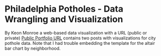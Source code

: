 # Philadelphia Potholes - Data Wrangling and Visualization 

By Keon Monroe
a web-based data visualization with a URL (public or private)
[Public Portfolio URL](https://kdmonroe.github.io/Portfolio/) contains two posts with visualizations for city pothole data. Note that I had trouble embedding the template for the altair bar chart by neighborhood. 
